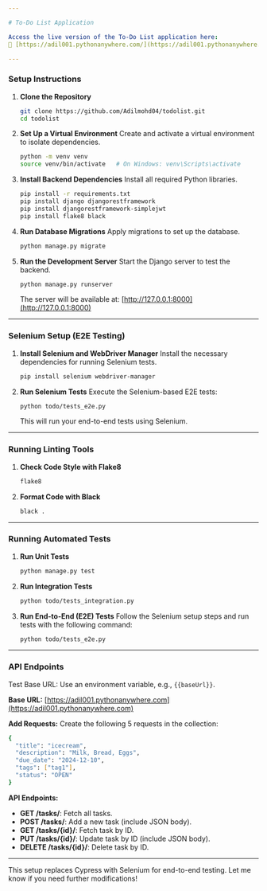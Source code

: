 ```yaml
---

# To-Do List Application

Access the live version of the To-Do List application here:  
🔗 [https://adil001.pythonanywhere.com/](https://adil001.pythonanywhere.com/)

---
```


### Setup Instructions

1. **Clone the Repository**
   ```bash
   git clone https://github.com/Adilmohd04/todolist.git
   cd todolist
   ```

2. **Set Up a Virtual Environment**
   Create and activate a virtual environment to isolate dependencies.
   ```bash
   python -m venv venv
   source venv/bin/activate   # On Windows: venv\Scripts\activate
   ```

3. **Install Backend Dependencies**
   Install all required Python libraries.
   ```bash
   pip install -r requirements.txt
   pip install django djangorestframework
   pip install djangorestframework-simplejwt
   pip install flake8 black
   ```

4. **Run Database Migrations**
   Apply migrations to set up the database.
   ```bash
   python manage.py migrate
   ```

5. **Run the Development Server**
   Start the Django server to test the backend.
   ```bash
   python manage.py runserver
   ```

   The server will be available at: [http://127.0.0.1:8000](http://127.0.0.1:8000)

---

### Selenium Setup (E2E Testing)

1. **Install Selenium and WebDriver Manager**
   Install the necessary dependencies for running Selenium tests.
   ```bash
   pip install selenium webdriver-manager
   ```

2. **Run Selenium Tests**
   Execute the Selenium-based E2E tests:
   ```bash
   python todo/tests_e2e.py
   ```

   This will run your end-to-end tests using Selenium.

---

### Running Linting Tools

1. **Check Code Style with Flake8**
   ```bash
   flake8
   ```

2. **Format Code with Black**
   ```bash
   black .
   ```

---

### Running Automated Tests

1. **Run Unit Tests**
   ```bash
   python manage.py test
   ```

2. **Run Integration Tests**
   ```bash
   python todo/tests_integration.py
   ```

3. **Run End-to-End (E2E) Tests**
   Follow the Selenium setup steps and run tests with the following command:
   ```bash
   python todo/tests_e2e.py
   ```

---

### API Endpoints
Test Base URL: Use an environment variable, e.g., `{{baseUrl}}`.

**Base URL:** [https://adil001.pythonanywhere.com](https://adil001.pythonanywhere.com)

**Add Requests:** Create the following 5 requests in the collection:
```bash
{
  "title": "icecream",
  "description": "Milk, Bread, Eggs",
  "due_date": "2024-12-10",
  "tags": ["tag1"],
  "status": "OPEN"
}
```

**API Endpoints:**

- **GET /tasks/**: Fetch all tasks.
- **POST /tasks/**: Add a new task (include JSON body).
- **GET /tasks/{id}/**: Fetch task by ID.
- **PUT /tasks/{id}/**: Update task by ID (include JSON body).
- **DELETE /tasks/{id}/**: Delete task by ID.

---

This setup replaces Cypress with Selenium for end-to-end testing. Let me know if you need further modifications!
